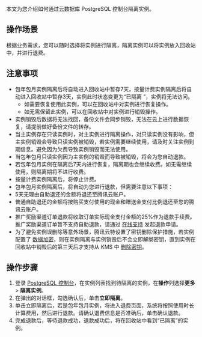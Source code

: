 本文为您介绍如何通过云数据库 PostgreSQL 控制台隔离实例。

## 操作场景
根据业务需求，您可以随时选择将实例进行隔离，隔离实例可以将实例放入回收站中，并进行退费。

## 注意事项
- 包年包月实例隔离后将自动进入回收站中暂存7天，按量计费实例隔离后将自动进入回收站中暂存3天，实例此时状态变更为“已隔离	”，实例将无法访问。
  - 如需要恢复使用此实例，可以在回收站中对实例进行恢复操作。
  - 如无需保留此实例，可以在回收站中对实例进行销毁操作。
- 实例销毁后数据将无法找回，备份文件会同步销毁，无法在云上进行数据恢复，请提前做好备份文件的转存。
- 当主实例存在只读实例时，对主实例进行隔离操作，对只读实例没有影响，但主实例销毁会导致只读实例被销毁，若实例需要继续使用，请及时关注实例到期信息。避免因为欠费导致实例销毁而无法使用。
- 当包年包月只读实例因为主实例的销毁而导致被销毁，将会为您自动退款。
- 若包年包月实例在隔离后7天内进行恢复，隔离期也会继续收费。如无需继续使用，则隔离期将不进行收费。
- 按量计费实例隔离后，将停止计费。
- 包年包月实例隔离后，将自动为您进行退款，但需要注意以下事项：
 - 5天无理由自助退还的金额将退还至腾讯云账户。
 - 普通自助退还的金额将按购买支付使用的现金和赠送金支付比例退还至您的腾讯云账户。
 - 推广奖励渠道订单退款将收取订单实际现金支付金额的25%作为退款手续费。 推广奖励渠道订单暂不支持自助退款，请通过 [在线支持](https://cloud.tencent.com/online-service?from=connect-us) 发起退款申请。
- 为了避免实例误删除等意外场景，腾讯云特设置了密钥删除保护措施，若实例配置了 [数据加密](https://cloud.tencent.com/document/product/409/71748)，则在实例隔离与实例销毁后不会立即解绑密钥，直到实例在回收站中销毁后的第三天后才支持从 KMS 中 [删除密钥](https://cloud.tencent.com/document/product/573/38404)。

## 操作步骤
1. 登录 [PostgreSQL 控制台](https://console.cloud.tencent.com/postgres)，在实例列表找到待隔离的实例，在**操作**列选择**更多** > **隔离实例**。
2. 在弹出的对话框，勾选确认后，单击**立即隔离**。
3. 单击立即隔离后，若是包年包月实例，将进入退费页面，系统将按照使用时长计算费用，然后进行退款。请确认退费信息是否准确后，单击确认退款。
4. 完成退款后，等待退款成功，退款成功后，将在回收站中看到“已隔离”的实例。
